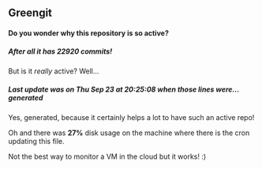 ## Greengit

#### Do you wonder why this repository is so active?

##### After all it has 22920 commits!

But is it *really* active? Well...

##### Last update was on Thu Sep 23 at 20:25:08 when those lines were... generated

Yes, generated, because it certainly helps a lot to have such an active repo!

Oh and there was **27%** disk usage on the machine
where there is the cron updating this file.

Not the best way to monitor a VM in the cloud but it works! :)
